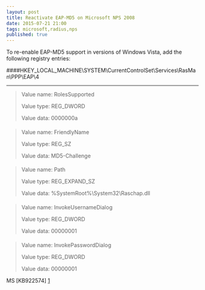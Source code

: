 ```yaml
---
layout: post
title: Reactivate EAP-MD5 on Microsoft NPS 2008
date: 2015-07-21 21:00 
tags: microsoft,radius,nps
published: true
---
```



To re-enable EAP-MD5 support in versions of Windows Vista, add the following registry entries:

####HKEY_LOCAL_MACHINE\SYSTEM\CurrentControlSet\Services\RasMan\PPP\EAP\4

----
>Value name: RolesSupported
>
>Value type: REG_DWORD
>
>Value data: 0000000a
#### 
>Value name: FriendlyName
>
>Value type: REG_SZ
>
>Value data: MD5-Challenge
#### 
>Value name: Path
>
>Value type: REG_EXPAND_SZ
>
>Value data: %SystemRoot%\System32\Raschap.dll
#### 
>Value name: InvokeUsernameDialog
>
>Value type: REG_DWORD
>
>Value data: 00000001
#### 
>Value name: InvokePasswordDialog
>
>Value type: REG_DWORD
>
>Value data: 00000001


MS [KB922574] [1] 

[1]:[https://support.microsoft.com/en-us/kb/922574]
